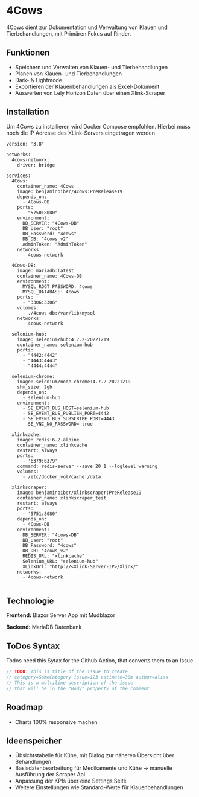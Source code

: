 # 4Cows

4Cows dient zur Dokumentation und Verwaltung von Klauen und Tierbehandlungen, mit Primären Fokus auf Rinder.
## Funktionen

- Speichern und Verwalten von Klauen- und Tierbehandlungen
- Planen von Klauen- und Tierbehandlungen
- Dark- & Lightmode
- Exportieren der Klauenbehandlungen als Excel-Dokument
- Auswerten von Lely Horizon Daten über einen Xlink-Scraper


## Installation

Um 4Cows zu installieren wird Docker Compose empfohlen. Hierbei muss noch die IP Adresse des XLink-Servers eingetragen werden

```docker-compse
version: '3.8'

networks:
  4cows-network: 
    driver: bridge

services:
  4Cows:
    container_name: 4Cows
    image: benjaminbiber/4cows:PreRelease19
    depends_on:
      - 4Cows-DB
    ports:
      - "5750:8080"
    environment:
      DB_SERVER: "4Cows-DB"  
      DB_User: "root" 
      DB_Password: "4cows"
      DB_DB: "4cows_v2"
      AdminToken: "AdminToken"
    networks:
      - 4cows-network 

  4Cows-DB:
    image: mariadb:latest
    container_name: 4Cows-DB
    environment:
      MYSQL_ROOT_PASSWORD: 4cows
      MYSQL_DATABASE: 4cows
    ports:
      - "3306:3306"
    volumes:
      - ./4cows-db:/var/lib/mysql
    networks:
      - 4cows-network 

  selenium-hub:
    image: selenium/hub:4.7.2-20221219
    container_name: selenium-hub
    ports:
      - "4442:4442"
      - "4443:4443"
      - "4444:4444"
   
  selenium-chrome:
    image: selenium/node-chrome:4.7.2-20221219
    shm_size: 2gb
    depends_on:
      - selenium-hub
    environment:
      - SE_EVENT_BUS_HOST=selenium-hub
      - SE_EVENT_BUS_PUBLISH_PORT=4442
      - SE_EVENT_BUS_SUBSCRIBE_PORT=4443
      - SE_VNC_NO_PASSWORD= true

  xlinkcache:
    image: redis:6.2-alpine
    container_name: xlinkcache
    restart: always
    ports:
      - '6379:6379'
    command: redis-server --save 20 1 --loglevel warning
    volumes: 
      - /etc/docker_vol/cache:/data

  xlinkscraper:
    image: benjaminbiber/xlinkscraper:PreRelease19
    container_name: xlinkscraper_test
    restart: always
    ports:
      - '5751:8080'
    depends_on:
      - 4Cows-DB
    environment:
      DB_SERVER: "4cows-DB"  
      DB_User: "root" 
      DB_Password: "4cows"
      DB_DB: "4cows_v2"
      REDIS_URL: "xlinkcache"
      Selenium_URL: "selenium-hub"
      XLinkUrl: "http://<Xlink-Server-IP>/Xlink/"
    networks:
      - 4cows-network 


```


## Technologie

**Frontend:** Blazor Server App mit Mudblazor

**Backend:** MariaDB Datenbank

## ToDos Syntax
Todos need this Sytax for the Github Action, that converts them to an Issue
```c#
// TODO: This is title of the issue to create
// category=SomeCategory issue=123 estimate=30m author=alias
// This is a multiline description of the issue
// that will be in the "Body" property of the comment
```
## Roadmap

- Charts 100% responsive machen

## Ideenspeicher

- Übsichtstabelle für Kühe, mit Dialog zur näheren 
Übersicht über Behandlungen
- Basisdatenbearbeitung für Medikamente und Kühe -> manuelle Ausführung der Scraper Api
- Anpassung der KPIs über eine Settings Seite
- Weitere Einstellungen wie Standard-Werte für Klauenbehandlungen
